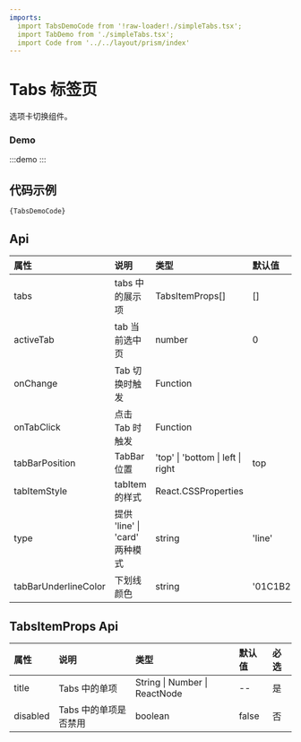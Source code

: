 ```yaml
---
imports:
  import TabsDemoCode from '!raw-loader!./simpleTabs.tsx';
  import TabDemo from './simpleTabs.tsx';
  import Code from '../../layout/prism/index'
---
```


# Tabs 标签页

选项卡切换组件。

### Demo

:::demo
<TabDemo />
:::

## 代码示例

<div><Code>{TabsDemoCode}</Code></div>

## Api

| 属性 | 说明 | 类型 | 默认值 | 必选 |
|:-|:-|:-|:-|:-|
| tabs | tabs 中的展示项 | TabsItemProps[] | [] | 是 |
| activeTab | tab 当前选中页 | number | 0 | 否 |
| onChange | Tab 切换时触发 | Function | | 否 |
| onTabClick | 点击 Tab 时触发 | Function | | 否 |
| tabBarPosition | TabBar位置 | 'top' \| 'bottom \| left \| right | top | 否 |
| tabItemStyle | tabItem 的样式 | React.CSSProperties | | false |
| type | 提供 'line' \| 'card' 两种模式 | string | 'line' | false |
| tabBarUnderlineColor | 下划线颜色 | string | '01C1B2' | false |

## TabsItemProps Api

| 属性 | 说明 | 类型 | 默认值 | 必选 |
|:-|:-|:-|:-|:-|
| title | Tabs 中的单项 | String \| Number \| ReactNode | -- | 是 |
| disabled | Tabs 中的单项是否禁用 | boolean | false | 否 |
